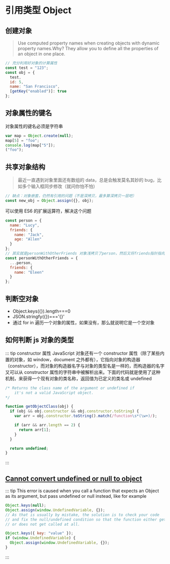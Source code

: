 # 引用类型 Object

## 创建对象

> Use computed property names when creating objects with dynamic property names.Why? They allow you to define all the properties of an object in one place.

```js
// 充分利用好对象的计算属性
const test = "123";
const obj = {
  test,
  id: 5,
  name: "San Francisco",
  [getKey("enabled")]: true
};
```

## 对象属性的键名

对象属性的键名必须是字符串

```js
var map = Object.create(null);
map[5] = "foo";
console.log(map["5"]);
("foo");
```

## 共享对象结构

> 最近一直遇到对象里面还有数组的 data，总是会触发莫名其妙的 bug，比如多个输入框同步修改（就问你怕不怕）

```js
// 缺点：对象嵌套，仍然有引用的问题（不是深拷贝，最多算深拷贝一层吧）
const new_obj = Object.assign({}, obj);
```

可以使用 ES6 的扩展运算符，解决这个问题

```js
const person = {
  name: "Lucy",
  friends: {
    name: "Jack",
    age: "Allen"
  }
};
// 其实就是personWithOtherFriends 对象浅拷贝了person，然后又将friends指针指向了新的引用
const personWithOtherFriends = {
  ...person,
  friends: {
    name: "Eleen"
  }
};
```

## 判断空对象

- Object.keys({}).length===0
- JSON.stringfy({})==='{}'
- 通过 for in 遍历一个对象的属性，如果没有，那么就说明它是一个空对象

## 如何判断 js 对象的类型

::: tip constructor 属性
JavaScript 对象还有一个 constructor 属性（除了某些内置的对象，如 window，document 之外都有），它指向对象的构造器（constructor），而对象的构造器名字与对象的类型名是一样的，而构造器的名字又可以从 constructor 属性的字符串中被解析出来。下面的代码就是使用了这种机制，来获得一个现有对象的类名称，返回值为已定义的类名或 undefined

```js
/* Returns the class name of the argument or undefined if  
    it's not a valid JavaScript object.  
*/

function getObjectClass(obj) {
  if (obj && obj.constructor && obj.constructor.toString) {
    var arr = obj.constructor.toString().match(/function\s*(\w+)/);

    if (arr && arr.length == 2) {
      return arr[1];
    }
  }

  return undefined;
}
```

:::

## [Cannot convert undefined or null to object](https://stackoverflow.com/questions/29721205/how-to-resolve-typeerror-cannot-convert-undefined-or-null-to-object/29721434)

::: tip This error is caused when you call a function that expects an Object as its argument, but pass undefined or null instead, like for example

```js
Object.keys(null);
Object.assign(window.UndefinedVariable, {});
// As that is usually by mistake, the solution is to check your code
// and fix the null/undefined condition so that the function either gets a proper Object,
// or does not get called at all.

Object.keys({ key: "value" });
if (window.UndefinedVariable) {
  Object.assign(window.UndefinedVariable, {});
}
```

:::
